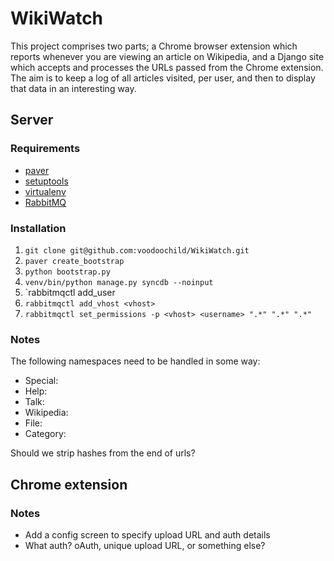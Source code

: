 # WikiWatch

This project comprises two parts; a Chrome browser extension which reports whenever you are viewing an article on Wikipedia, and a Django site which accepts and processes the URLs passed from the Chrome extension. The aim is to keep a log of all articles visited, per user, and then to display that data in an interesting way.

## Server

### Requirements

* [paver](http://pypi.python.org/pypi/Paver/1.0.4)
* [setuptools](http://pypi.python.org/pypi/setuptools)
* [virtualenv](http://pypi.python.org/pypi/virtualenv/1.5.1)
* [RabbitMQ](http://www.rabbitmq.com/)

### Installation

1. `git clone git@github.com:voodoochild/WikiWatch.git`
2. `paver create_bootstrap`
3. `python bootstrap.py`
4. `venv/bin/python manage.py syncdb --noinput`
5. `rabbitmqctl add_user <username> <password>
6. `rabbitmqctl add_vhost <vhost>`
7. `rabbitmqctl set_permissions -p <vhost> <username> ".*" ".*" ".*"`

### Notes

The following namespaces need to be handled in some way:

* Special:
* Help:
* Talk:
* Wikipedia:
* File:
* Category:

Should we strip hashes from the end of urls?

## Chrome extension

### Notes

* Add a config screen to specify upload URL and auth details
* What auth? oAuth, unique upload URL, or something else?
